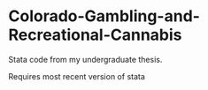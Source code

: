 # Colorado-Gambling-and-Recreational-Cannabis
Stata code from my undergraduate thesis.

Requires most recent version of stata
